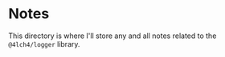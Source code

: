 # Notes

This directory is where I'll store any and all notes related to the `@4lch4/logger` library.

